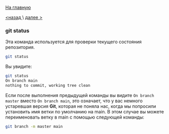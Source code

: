 [На главную](./readme.md) 

[<назад ](./git%20init.md)  \  [ далее >](./add.md)

### git status

Эта команда используется для проверки текущего состояния репозитория.

```bash
git status
```

Вы увидите:

```bash
git status
On branch main
nothing to commit, working tree clean
```
Если после выполнения предыдущей команды вы видите `On branch master` вместо `On branch main`, это означает, что у вас немного устаревшая версия **Git**, которая не поняла нас, когда мы попросили установить имя ветки по умолчанию на main. В этом случае вы можете переименовать ветку в main с помощью следующей команды:

```bash
git branch -m master main
```
